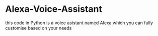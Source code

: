 # Alexa-Voice-Assistant
this code in Python is a voice asistant named Alexa which you can fully customise based on your needs 
